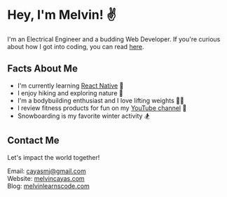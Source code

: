 # Hey, I'm Melvin! :v:

I'm an Electrical Engineer and a budding Web Developer. If you're curious about how I got into coding, you can read [here](https://melvinlearnscode.com/learning-to-code-on-your-own-4-tips-for-coding-by-yourself).

## Facts About Me
- I'm currently learning [React Native](https://www.udemy.com/course/react-native-the-practical-guide/) 📱
- I enjoy hiking and exploring nature 🌲
- I'm a bodybuilding enthusiast and I love lifting weights 🏋️‍♂️
- I review fitness products for fun on my [YouTube channel](https://www.youtube.com/channel/UCtqPR9aJYCGbyQHzoPfVEeg) 🎥
- Snowboarding is my favorite winter activity 🏂

## Contact Me
Let's impact the world together!

Email: [cayasmj@gmail.com](mailto:cayasmj@gmail.com?subject=[GitHub])  
Website: [melvincayas.com](https://melvincayas.com/)  
Blog: [melvinlearnscode.com](https://melvinlearnscode.com/)
